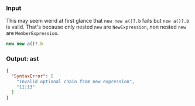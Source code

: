 ### Input
This may seem weird at first glance that `new new a()?.b` fails but `new a()?.b` is valid. That's
because only nested `new` are `NewExpression`, non nested `new` are `MemberExpression`.

```js
new new a()?.b
```

### Output: ast
```json
{
  "SyntaxError": [
    "Invalid optional chain from new expression",
    "11:13"
  ]
}
```
